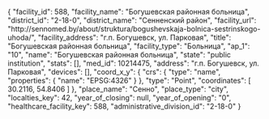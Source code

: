 {
    "facility_id": 588,
    "facility_name": "Богушевская районная больница",
    "district_id": "2-18-0",
    "district_name": "Сенненский район",
    "facility_url": "http:\/\/sennomed.by\/about\/struktura\/bogushevskaja-bolnica-sestrinskogo-uhoda\/",
    "facility_address": "г.п. Богушевск, ул. Парковая",
    "title": "Богушевская районная больница",
    "facility_type": "Больница",
    "ap_1": "10",
    "name": "Богушевская районная больница",
    "state": "public institution",
    "stats": [],
    "med_id": 10214475,
    "address": "г.п. Богушевск, ул. Парковая",
    "devices": [],
    "coord_x_y": {
        "crs": {
            "type": "name",
            "properties": {
                "name": "EPSG:4326"
            }
        },
        "type": "Point",
        "coordinates": [
            30.2116,
            54.8406
        ]
    },
    "place_name": "Сенно",
    "place_type": "city",
    "localties_key": 42,
    "year_of_closing": null,
    "year_of_opening": "0",
    "healthcare_facility_key": 588,
    "administrative_division_id": "2-18-0"
}